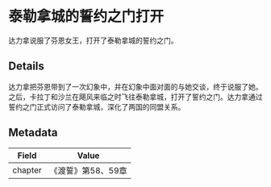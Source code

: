 # 泰勒拿城的誓约之门打开
达力拿说服了芬恩女王，打开了泰勒拿城的誓约之门。

## Details
达力拿把芬恩带到了一次幻象中，并在幻象中面对面的与她交谈，终于说服了她。之后，卡拉丁和沙兰在飓风来临之时飞往泰勒拿城，打开了誓约之门。达力拿通过誓约之门正式访问了泰勒拿城，深化了两国的同盟关系。

## Metadata
| Field | Value |
| ----- | ----- |
| chapter | 《渡誓》第58、59章 |
